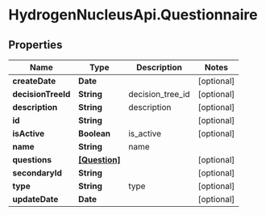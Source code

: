 # HydrogenNucleusApi.Questionnaire

## Properties
Name | Type | Description | Notes
------------ | ------------- | ------------- | -------------
**createDate** | **Date** |  | [optional] 
**decisionTreeId** | **String** | decision_tree_id | [optional] 
**description** | **String** | description | [optional] 
**id** | **String** |  | [optional] 
**isActive** | **Boolean** | is_active | [optional] 
**name** | **String** | name | 
**questions** | [**[Question]**](Question.md) |  | [optional] 
**secondaryId** | **String** |  | [optional] 
**type** | **String** | type | [optional] 
**updateDate** | **Date** |  | [optional] 


